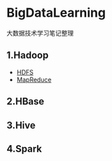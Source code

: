 # BigDataLearning
大数据技术学习笔记整理

## 1.Hadoop
* [HDFS]()
* [MapReduce]()

## 2.HBase


## 3.Hive


## 4.Spark
